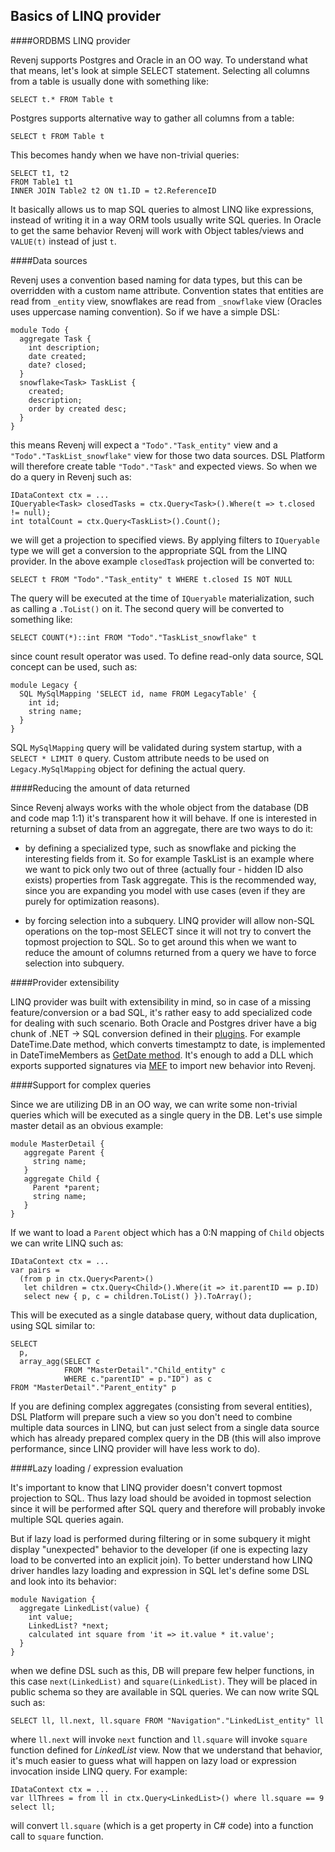 ## Basics of LINQ provider

####ORDBMS LINQ provider

Revenj supports Postgres and Oracle in an OO way. To understand what that means, let's look at simple SELECT statement. Selecting all columns from a table is usually done with something like:

    SELECT t.* FROM Table t

Postgres supports alternative way to gather all columns from a table:

    SELECT t FROM Table t

This becomes handy when we have non-trivial queries:

    SELECT t1, t2 
    FROM Table1 t1 
    INNER JOIN Table2 t2 ON t1.ID = t2.ReferenceID

It basically allows us to map SQL queries to almost LINQ like expressions, instead of writing it in a way ORM tools usually write SQL queries. In Oracle to get the same behavior Revenj will work with Object tables/views and `VALUE(t)` instead of just `t`.

####Data sources

Revenj uses a convention based naming for data types, but this can be overridden with a custom name attribute. Convention states that entities are read from `_entity` view, snowflakes are read from `_snowflake` view (Oracles uses uppercase naming convention). So if we have a simple DSL:

    module Todo {
      aggregate Task {
        int description;
        date created;
        date? closed;
      }
      snowflake<Task> TaskList {
        created;
        description;
        order by created desc;
      }
    }

this means Revenj will expect a `"Todo"."Task_entity"` view and a `"Todo"."TaskList_snowflake"` view for those two data sources. DSL Platform will therefore create table `"Todo"."Task"` and expected views. So when we do a query in Revenj such as:

    IDataContext ctx = ...
    IQueryable<Task> closedTasks = ctx.Query<Task>().Where(t => t.closed != null);
    int totalCount = ctx.Query<TaskList>().Count();

we will get a projection to specified views. By applying filters to `IQueryable` type we will get a conversion to the appropriate SQL from the LINQ provider. In the above example `closedTask` projection will be converted to:

    SELECT t FROM "Todo"."Task_entity" t WHERE t.closed IS NOT NULL

The query will be executed at the time of `IQueryable` materialization, such as calling a `.ToList()` on it.
The second query will be converted to something like:

    SELECT COUNT(*)::int FROM "Todo"."TaskList_snowflake" t

since count result operator was used. To define read-only data source, SQL concept can be used, such as:

    module Legacy {
      SQL MySqlMapping 'SELECT id, name FROM LegacyTable' {
        int id;
        string name;
      }
    }

SQL `MySqlMapping` query will be validated during system startup, with a `SELECT * LIMIT 0` query. Custom attribute needs to be used on `Legacy.MySqlMapping` object for defining the actual query. 

####Reducing the amount of data returned

Since Revenj always works with the whole object from the database (DB and code map 1:1) it's transparent how it will behave. If one is interested in returning a subset of data from an aggregate, there are two ways to do it:

 * by defining a specialized type, such as snowflake and picking the interesting fields from it. So for example TaskList is an example where we want to pick only two out of three (actually four - hidden ID also exists) properties from Task aggregate. This is the recommended way, since you are expanding you model with use cases (even if they are purely for optimization reasons).

 * by forcing selection into a subquery. LINQ provider will allow non-SQL operations on the top-most SELECT since it will not try to convert the topmost projection to SQL. So to get around this when we want to reduce the amount of columns returned from a query we have to force selection into subquery. 

####Provider extensibility

LINQ provider was built with extensibility in mind, so in case of a missing feature/conversion or a bad SQL, it's rather easy to add specialized code for dealing with such scenario. Both Oracle and Postgres driver have a big chunk of .NET -> SQL conversion defined in their [plugins](https://github.com/ngs-doo/revenj/tree/master/csharp/Database/Revenj.DatabasePersistence.Postgres/QueryGeneration/Plugins). For example DateTime.Date method, which converts timestamptz to date, is implemented in DateTimeMembers as [GetDate method](https://github.com/ngs-doo/revenj/blob/master/csharp/Database/Revenj.DatabasePersistence.Postgres/QueryGeneration/Plugins/MemberSupport/DateTimeMembers.cs#L47). It's enough to add a DLL which exports supported signatures via [MEF](http://msdn.microsoft.com/en-us/library/dd460648%28v=vs.110%29.aspx) to import new behavior into Revenj.

####Support for complex queries

Since we are utilizing DB in an OO way, we can write some non-trivial queries which will be executed as a single query in the DB. Let's use simple master detail as an obvious example:

    module MasterDetail {
       aggregate Parent {
         string name;
       }
       aggregate Child {
         Parent *parent;
         string name;
       }
    }

If we want to load a `Parent` object which has a 0:N mapping of `Child` objects we can write LINQ such as:

    IDataContext ctx = ...
    var pairs = 
      (from p in ctx.Query<Parent>()
       let children = ctx.Query<Child>().Where(it => it.parentID == p.ID)
       select new { p, c = children.ToList() }).ToArray();

This will be executed as a single database query, without data duplication, using SQL similar to:

    SELECT 
      p, 
      array_agg(SELECT c 
                FROM "MasterDetail"."Child_entity" c 
                WHERE c."parentID" = p."ID") as c
    FROM "MasterDetail"."Parent_entity" p  

If you are defining complex aggregates (consisting from several entities), DSL Platform will prepare such a view so you don't need to combine multiple data sources in LINQ, but can just select from a single data source which has already prepared complex query in the DB (this will also improve performance, since LINQ provider will have less work to do).

####Lazy loading / expression evaluation

It's important to know that LINQ provider doesn't convert topmost projection to SQL. Thus lazy load should be avoided in topmost selection since it will be performed after SQL query and therefore will probably invoke multiple SQL queries again. 

But if lazy load is performed during filtering or in some subquery it might display "unexpected" behavior to the developer (if one is expecting lazy load to be converted into an explicit join). To better understand how LINQ driver handles lazy loading and expression in SQL let's define some DSL and look into its behavior:

    module Navigation {
      aggregate LinkedList(value) {
        int value;
        LinkedList? *next;
        calculated int square from 'it => it.value * it.value';
      }
    }

when we define DSL such as this, DB will prepare few helper functions, in this case `next(LinkedList)` and `square(LinkedList)`. They will be placed in public schema so they are available in SQL queries. We can now write SQL such as:

    SELECT ll, ll.next, ll.square FROM "Navigation"."LinkedList_entity" ll

where `ll.next` will invoke `next` function and `ll.square` will invoke `square` function defined for *LinkedList* view. Now that we understand that behavior, it's much easier to guess what will happen on lazy load or expression invocation inside LINQ query. For example:

    IDataContext ctx = ...
    var llThrees = from ll in ctx.Query<LinkedList>() where ll.square == 9 select ll;

will convert `ll.square` (which is a get property in C# code) into a function call to `square` function.
